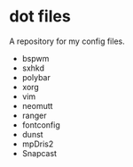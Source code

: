 # dot files
A repository for my config files.

- bspwm
- sxhkd
- polybar
- xorg
- vim
- neomutt
- ranger
- fontconfig
- dunst
- mpDris2
- Snapcast
